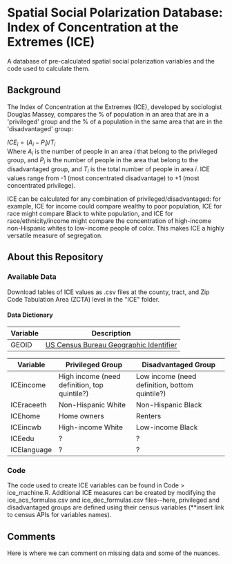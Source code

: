 # Spatial Social Polarization Database: Index of Concentration at the Extremes (ICE)
A database of pre-calculated spatial social polarization variables and the code used to calculate them. 

## Background
The Index of Concentration at the Extremes (ICE), developed by sociologist Douglas Massey, compares the % of population in an area that are in a 'privileged' group and the % of a population in the same area that are in the 'disadvantaged' group:

$`ICE_i = (A_i - P_i)/T_i `$     
Where $`A_i`$ is the number of people in an area $`i`$ that belong to the privileged group, and $`P_i`$ is the number of people in the area that belong to the disadvantaged group, and $`T_i`$ is the total number of people in area $`i`$. ICE values range from -1 (most concentrated disadvantage) to +1 (most concentrated privilege). 

ICE can be calculated for any combination of privileged/disadvantaged: for example, ICE for income could compare wealthy to poor population, ICE for race might compare Black to white population, and ICE for race/ethnicity/income might compare the concentration of high-income non-Hispanic whites to low-income people of color. This makes ICE a highly versatile measure of segregation.

## About this Repository
### Available Data
Download tables of ICE values as .csv files at the county, tract, and Zip Code Tabulation Area (ZCTA) level in the "ICE" folder. 
#### Data Dictionary
| Variable       | Description | 
| ---------------|--------------|
|GEOID | [US Census Bureau Geographic Identifier](https://www.census.gov/programs-surveys/geography/guidance/geo-identifiers.html)|

|Variable|Privileged Group|Disadvantaged Group|
| -------|----------------|-------------------|
|ICEincome |High income (need definition, top quintile?) |Low income (need definition, bottom quintile?)|
|ICEraceeth |Non-Hispanic White |Non-Hispanic Black |
|ICEhome |Home owners |Renters |
|ICEincwb |High-income White |Low-income Black |
|ICEedu |? |? |
|ICElanguage |? |? |

### Code 
The code used to create ICE variables can be found in Code > ice_machine.R. Additional ICE measures can be created by modifying the ice_acs_formulas.csv and ice_dec_formulas.csv files--here, privileged and disadvantaged groups are defined using their census variables (**insert link to census APIs for variables names).

## Comments
Here is where we can comment on missing data and some of the nuances.
